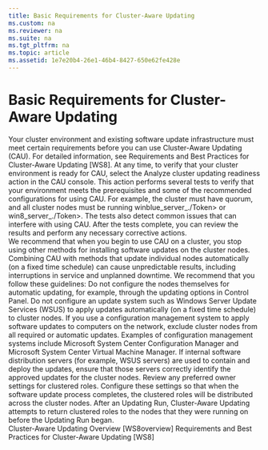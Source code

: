 ```yaml
---
title: Basic Requirements for Cluster-Aware Updating
ms.custom: na
ms.reviewer: na
ms.suite: na
ms.tgt_pltfrm: na
ms.topic: article
ms.assetid: 1e7e20b4-26e1-46b4-8427-650e62fe428e
---
```

# Basic Requirements for Cluster-Aware Updating
<?xml version="1.0" encoding="utf-8"?>
<developerConceptualDocument xmlns="http://ddue.schemas.microsoft.com/authoring/2003/5" xmlns:xlink="http://www.w3.org/1999/xlink" xmlns:xsi="http://www.w3.org/2001/XMLSchema-instance" xsi:schemaLocation="http://ddue.schemas.microsoft.com/authoring/2003/5 http://dduestorage.blob.core.windows.net/ddueschema/developer.xsd">
  <introduction>
    <para>Your cluster environment and existing software update infrastructure must meet certain requirements before you can use Cluster-Aware Updating (CAU). For detailed information, see <legacyLink xlink:href="c4c50fef-cfa1-4844-8921-deeb7653d8ba">Requirements and Best Practices for Cluster-Aware Updating [WS8]</legacyLink>.</para>
    <para>At any time, to verify that your cluster environment is ready for CAU, select the <ui>Analyze cluster updating readiness</ui> action in the CAU console. This action performs several tests to verify that your environment meets the prerequisites and some of the recommended configurations for using CAU. For example, the cluster must have quorum, and all cluster nodes must be running <token>winblue_server_./Token> or <token>win8_server_./Token>. The tests also detect common issues that can interfere with using CAU. After the tests complete, you can review the results and perform any necessary corrective actions.</para>
  </introduction>
  <section>
    <title>Recommendations for using CAU to apply updates</title>
    <content>
      <para>We recommend that when you begin to use CAU on a cluster, you stop using other methods for installing software updates on the cluster nodes.</para>
      <alert class="caution">
        <para>Combining CAU with methods that update individual nodes automatically (on a fixed time schedule) can cause unpredictable results, including interruptions in service and unplanned downtime.</para>
      </alert>
      <para>We recommend that you follow these guidelines:</para>
      <list class="bullet">
        <listItem>
          <para>Do not configure the nodes themselves for automatic updating, for example, through the updating options in Control Panel.</para>
        </listItem>
        <listItem>
          <para>Do not configure an update system such as Windows Server Update Services (WSUS) to apply updates automatically (on a fixed time schedule) to cluster nodes.</para>
        </listItem>
        <listItem>
          <para>If you use a configuration management system to apply software updates to computers on the network, exclude cluster nodes from all required or automatic updates. Examples of configuration management systems include Microsoft System Center Configuration Manager and Microsoft System Center Virtual Machine Manager.</para>
        </listItem>
        <listItem>
          <para>If internal software distribution servers (for example, WSUS servers) are used to contain and deploy the updates, ensure that those servers correctly identify the approved updates for the cluster nodes.</para>
        </listItem>
        <listItem>
          <para>Review any preferred owner settings for clustered roles. Configure these settings so that when the software update process completes, the clustered roles will be distributed across the cluster nodes.</para>
          <alert class="note">
            <para>After an Updating Run, Cluster-Aware Updating attempts to return clustered roles to the nodes that they were running on before the Updating Run began.</para>
          </alert>
        </listItem>
      </list>
    </content>
  </section>
  <section>
    <title>See also</title>
    <content>
      <list class="bullet">
        <listItem>
          <para>
            <legacyLink xlink:href="a8e6dfbb-9d98-4130-86ac-9f6f00241e02">Cluster-Aware Updating Overview [WS8overview]</legacyLink>
          </para>
        </listItem>
        <listItem>
          <para>
            <legacyLink xlink:href="c4c50fef-cfa1-4844-8921-deeb7653d8ba">Requirements and Best Practices for Cluster-Aware Updating [WS8]</legacyLink>
          </para>
        </listItem>
      </list>
    </content>
  </section>
  <relatedTopics />
</developerConceptualDocument>

